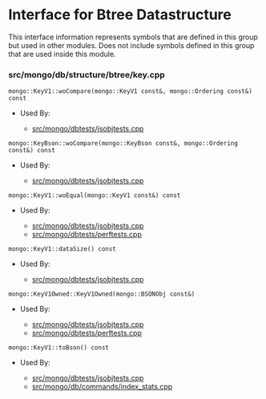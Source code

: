 
# Interface for Btree Datastructure
This interface information represents symbols that are defined in this group but used in other modules.  Does not include symbols defined in this group that are used inside this module.

### src/mongo/db/structure/btree/key.cpp

<div></div>

    mongo::KeyV1::woCompare(mongo::KeyV1 const&, mongo::Ordering const&) const

- Used By:

    - [src/mongo/dbtests/jsobjtests.cpp](../../../../tests/unit\_tests)

<div></div>

    mongo::KeyBson::woCompare(mongo::KeyBson const&, mongo::Ordering const&) const

- Used By:

    - [src/mongo/dbtests/jsobjtests.cpp](../../../../tests/unit\_tests)

<div></div>

    mongo::KeyV1::woEqual(mongo::KeyV1 const&) const

- Used By:

    - [src/mongo/dbtests/jsobjtests.cpp](../../../../tests/unit\_tests)
    - [src/mongo/dbtests/perftests.cpp](../../../../tests/unit\_tests)

<div></div>

    mongo::KeyV1::dataSize() const

- Used By:

    - [src/mongo/dbtests/jsobjtests.cpp](../../../../tests/unit\_tests)

<div></div>

    mongo::KeyV1Owned::KeyV1Owned(mongo::BSONObj const&)

- Used By:

    - [src/mongo/dbtests/jsobjtests.cpp](../../../../tests/unit\_tests)
    - [src/mongo/dbtests/perftests.cpp](../../../../tests/unit\_tests)

<div></div>

    mongo::KeyV1::toBson() const

- Used By:

    - [src/mongo/dbtests/jsobjtests.cpp](../../../../tests/unit\_tests)
    - [src/mongo/db/commands/index\_stats.cpp](../../../../query\_and\_operation\_handling/database\_commands)
